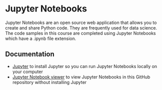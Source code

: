 # Jupyter Notebooks

Jupyter Notebooks are an open source web application that allows you to create and share Python code. They are frequently used for data science. The code samples in this course are completed using Jupyter Notebooks which have a .ipynb file extension.

## Documentation

- [Jupyter](https://jupyter.org/) to install Jupyter so you can run Jupyter Notebooks locally on your computer
- [Jupyter Notebook viewer](https://nbviewer.jupyter.org/) to view Jupyter Notebooks in this GitHub repository without installing Jupyter

